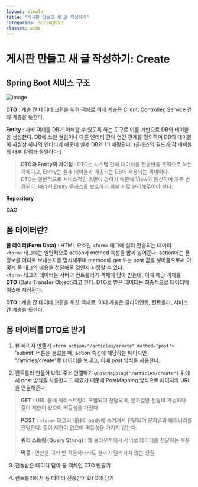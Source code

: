 ```yaml
---
layout: single
title: "게시판 만들고 새 글 작성하기"
categories: SpringBoot
classes: wide
---
```


# 게시판 만들고 새 글 작성하기: Create

## Spring Boot 서비스 구조

![image](https://github.com/Y0-0N63/STUDY-4242/assets/144354615/622f063c-d852-437b-b3f5-104416c341e2)

**DTO** : 계층 간 데이터 교환을 위한 객체로 이때 계층은 Client, Controller, Service 간의 계층을 뜻한다.

**Entity** : 자바 객체를 DB가 이해할 수 있도록 하는 도구로 이를 기반으로 DB의 테이블을 생성한다.
DB에 쓰일 컬럼이나 다른 엔티티 간의 연간 관계를 정의하며 DB의 테이블이 사실상 하나의 엔티티기 때문에 실제 DB와 1:1 매핑된다. (클래스의 필드가 각 테이블의 내부 칼럼과 동일하다.)

>**DTO와 Entity의 차이점** : DTO는 시스템 간에 데이터를 전송만을 목적으로 하는 객체이고, Entity는 실제 테이블과 매핑되는 DB에 사용되는 객체이다. <br>
> DTO는 일반적으로 서비스적인 측면이 강하기 때문에 View와 통신하며 자주 변경된다. 따라서 Entity 클래스를 보호하기 위해 서로 분리해주어야 한다.

**Repository**

**DAO**


## 폼 데이터란?
**폼 데이터(Form Data)** : HTML 요소인 `<form>` 태그에 실려 전송되는 데이터 <br>
`<form>` 태그에는 일반적으로 action과 method 속성을 함께 넣어준다. action에는 폼 정보를 어디로 보내는지를 명시해주며 method에 get 또는 post 값을 넣어줌으로써 어떻게 폼 태그의 내용을 전달해줄 것인지 지정할 수 있다.  <br>
`<form>` 태그의 데이터는 서버의 컨트롤러가 객체에 담아 받는데, 이때 해당 객체를 **DTO** (Data Transfer Object)라고 한다. DTO로 받은 데이터는 최종적으로 데이터베이스에 저장된다.

**DTO** : 계층 간 데이터 교환을 위한 객체로, 이때 계층은 클라이언트, 컨트롤러, 서비스 간 계층을 뜻한다.

## 폼 데이터를 DTO로 받기
1. 뷰 페이지 만들기
```<form action="/articles/create" method="post">```
'submit' 버튼을 눌렀을 때, action 속성에 해당하는 페이지인 "/articles/create"로 데이터를 보내고, 이때 post 방식을 사용한다.

2. 컨트롤러 만들어 URL 주소 연결하기
```@PostMapping("/articles/create")```
위에서 post 방식을 사용한다고 하였기 때문에 PostMapping 방식으로 페이지와 URL을 연결해준다.

> **GET** : URL 끝에 쿼리스트링이 포함되어 전달되며, 문자열만 전달이 가능하다.
>  길이 제한이 있으며 멱등성을 가진다.
>  
> **POST** : `<form>` 태그의 내용이 body에 숨겨져서 전달되며 문자열과 바이너리를 전달한다.
> 길이 제한이 없으며 멱등성을 가지지 않는다.
> 
> **쿼리 스트링 (Query String)** : 웹 브라우저에서 서버로 데이터를 전달하는 부분
> 
> **멱등** : 연산을 여러 번 적용하더라도 결과가 달라지지 않는 성질

3. 전송받은 데이터 담아 둘 객체인 DTO 만들기

4. 컨트롤러에서 폼 데이터 전송받아 DTO에 담기
